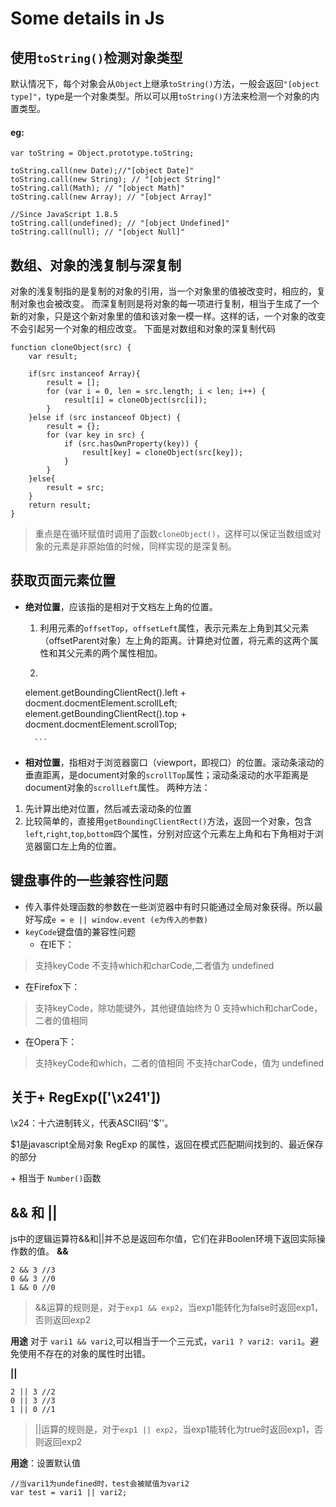 # Some details in Js

## 使用`toString()`检测对象类型
默认情况下，每个对象会从`Object`上继承`toString()`方法，一般会返回`"[object type]"`，type是一个对象类型。所以可以用`toString()`方法来检测一个对象的内置类型。
#### eg:
```
var toString = Object.prototype.toString;

toString.call(new Date);//"[object Date]"
toString.call(new String); // "[object String]"
toString.call(Math); // "[object Math]"
toString.call(new Array); // "[object Array]"

//Since JavaScript 1.8.5
toString.call(undefined); // "[object Undefined]"
toString.call(null); // "[object Null]"
```

## 数组、对象的浅复制与深复制
对象的浅复制指的是复制的对象的引用，当一个对象里的值被改变时，相应的，复制对象也会被改变。
而深复制则是将对象的每一项进行复制，相当于生成了一个新的对象，只是这个新对象里的值和该对象一模一样。这样的话，一个对象的改变不会引起另一个对象的相应改变。
下面是对数组和对象的深复制代码
```
function cloneObject(src) {
    var result;

    if(src instanceof Array){
        result = [];
        for (var i = 0, len = src.length; i < len; i++) {
            result[i] = cloneObject(src[i]);
        }
    }else if (src instanceof Object) {
        result = {};
        for (var key in src) {
            if (src.hasOwnProperty(key)) {
                result[key] = cloneObject(src[key]);
            }
        }
    }else{
        result = src;
    }
    return result;
}
```
> 重点是在循环赋值时调用了函数`cloneObject()`，这样可以保证当数组或对象的元素是非原始值的时候，同样实现的是深复制。

## 获取页面元素位置
- **绝对位置**，应该指的是相对于文档左上角的位置。
	1. 利用元素的`offsetTop`，`offsetLeft`属性，表示元素左上角到其父元素（offsetParent对象）左上角的距离。计算绝对位置，将元素的这两个属性和其父元素的两个属性相加。
	2. ```
	element.getBoundingClientRect().left + docment.docmentElement.scrollLeft;
	element.getBoundingClientRect().top + docment.docmentElement.scrollTop;

		```
- **相对位置**，指相对于浏览器窗口（viewport，即视口）的位置。滚动条滚动的垂直距离，是document对象的`scrollTop`属性；滚动条滚动的水平距离是document对象的`scrollLeft`属性。
两种方法：
1. 先计算出绝对位置，然后减去滚动条的位置
2. 比较简单的，直接用`getBoundingClientRect()`方法，返回一个对象，包含`left`,`right`,`top`,`bottom`四个属性，分别对应这个元素左上角和右下角相对于浏览器窗口左上角的位置。

## 键盘事件的一些兼容性问题
- 传入事件处理函数的参数在一些浏览器中有时只能通过全局对象获得。所以最好写成`e = e || window.event (e为传入的参数)`
- `keyCode`键盘值的兼容性问题
  - 在IE下：
> 支持keyCode
> 不支持which和charCode,二者值为 undefined

  - 在Firefox下：
> 支持keyCode，除功能键外，其他键值始终为 0
> 支持which和charCode，二者的值相同

  - 在Opera下：
> 支持keyCode和which，二者的值相同
> 不支持charCode，值为 undefined


## 关于+ RegExp(['\x241'])
\x24：十六进制转义，代表ASCII码''$''。

$1是javascript全局对象 RegExp 的属性，返回在模式匹配期间找到的、最近保存的部分

\+ 相当于 `Number()`函数

## && 和 ||
js中的逻辑运算符&&和||并不总是返回布尔值，它们在非Boolen环境下返回实际操作数的值。
**&&**
```
2 && 3 //3
0 && 3 //0
1 && 0 //0
```
> &&运算的规则是，对于`exp1 && exp2`，当exp1能转化为false时返回exp1，否则返回exp2

**用途**
对于 `vari1 && vari2`,可以相当于一个三元式，`vari1 ? vari2: vari1`。避免使用不存在的对象的属性时出错。

**||**
```
2 || 3 //2
0 || 3 //3
1 || 0 //1
```
> ||运算的规则是，对于`exp1 || exp2`，当exp1能转化为true时返回exp1，否则返回exp2

**用途**：设置默认值
```
//当vari1为undefined时，test会被赋值为vari2
var test = vari1 || vari2;
```
